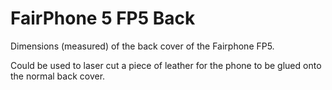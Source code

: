 # FairPhone 5 FP5 Back
Dimensions (measured) of the back cover of the Fairphone FP5.

Could be used to laser cut a piece of leather for the phone to be glued onto the normal back cover.
